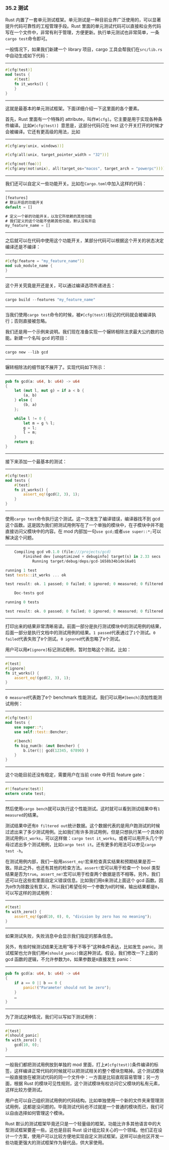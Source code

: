 ### 35.2 测试

Rust 内置了一套单元测试框架。单元测试是一种目前业界广泛使用的，可以显著提升代码可靠性的工程管理手段。Rust 里面的单元测试代码可以直接和业务代码写在一个文件中，非常有利于管理，方便更新。执行单元测试也非常简单，一条`cargo test`命令即可。

一般情况下，如果我们新建一个 library 项目，cargo 工具会帮我们在`src/lib.rs`中自动生成如下代码：

---

```rust
#[cfg(test)]
mod tests {
    #[test]
    fn it_works() {
    }
}
```

---

这就是最基本的单元测试框架。下面详细介绍一下这里面的各个要素。

首先，Rust 里面有一个特殊的 attribute，叫作`#[cfg]`。它主要是用于实现各种条件编译。比如`#[cfg(test)] `意思是，这部分代码只在 test 这个开关打开的时候才会被编译。它还有更高级的用法，比如

---

```rust
#[cfg(any(unix, windows))]

#[cfg(all(unix, target_pointer_width = "32"))]

#[cfg(not(foo))]
#[cfg(any(not(unix), all(target_os="macos", target_arch = "powerpc")))]
```

---

我们还可以自定义一些功能开关。比如在`Cargo.toml`中加入这样的代码：

---

```rust
[features]
# 默认开启的功能开关
default = []

# 定义一个新的功能开关，以及它所依赖的其他功能
# 我们定义的这个功能不依赖其他功能，默认没有开启
my_feature_name = []
```

---

之后就可以在代码中使用这个功能开关，某部分代码可以根据这个开关的状态决定编译还是不编译：

---

```rust
#[cfg(feature = "my_feature_name")]
mod sub_module_name {
}
```

---

这个开关究竟是开还是关，可以通过编译选项传递进去：

---

```rust
cargo build --features "my_feature_name"
```

---

当我们使用`cargo test`命令的时候，被`#[cfg(test)]`标记的代码就会被编译执行；否则直接被忽略。

我们还是用一个示例来说明。我们现在准备实现一个辗转相除法求最大公约数的功能。新建一个名叫 gcd 的项目：

---

```rust
cargo new --lib gcd
```

---

辗转相除法的细节就不展开了。实现代码如下所示：

---

```rust
pub fn gcd(a: u64, b: u64) -> u64
{
    let (mut l, mut g) = if a < b {
        (a, b)
    } else {
        (b, a)
    };

    while l != 0 {
        let m = g % l;
        g = l;
        l = m;
    }
    return g;
}
```

---

接下来添加一个最基本的测试：

---

```rust
#[cfg(test)]
mod tests {
    #[test]
    fn it_works() {
        assert_eq!(gcd(2, 3), 1);
    }
}
```

---

使用`cargo test`命令执行这个测试。这一次发生了编译错误，编译器找不到 gcd 这个函数。这是因为我们把测试用例写在了一个单独的模块中，在子模块中并不能直接访问父模块中的内容。在 mod 内部加一句`use gcd;`或者`use super::*;`可以解决这个问题。

---

```rust
    Compiling gcd v0.1.0 (file:///projects/gcd)
        Finished dev [unoptimized + debuginfo] target(s) in 2.33 secs
            Running target/debug/deps/gcd-1658b34b1de16a01

running 1 test
test tests::it_works ... ok

test result: ok. 1 passed; 0 failed; 0 ignored; 0 measured; 0 filtered out

    Doc-tests gcd

running 0 tests

test result: ok. 0 passed; 0 failed; 0 ignored; 0 measured; 0 filtered out
```

---

打印出来的结果非常清晰易读。前面一部分是执行测试模块中的测试用例的结果，后面一部分是执行文档中的测试用例的结果。`1 passed`代表通过了`1`个测试。`0 failed`代表失败了`0`个测试。`0 ignored`代表忽略了`0`个测试。

用户可以用`#[ignore]`标记测试用例，暂时忽略这个测试。比如：

---

```rust
#[test]
#[ignore]
fn it_works() {
    assert_eq!(gcd(2, 3), 1);
}
```

---

`0 measured`代表跑了`0`个 benchmark 性能测试。我们可以用`#[bench]`添加性能测试用例：

---

```rust
#[cfg(test)]
mod tests {
    use super::*;
    use self::test::Bencher;

    #[bench]
    fn big_num(b: &mut Bencher) {
        b.iter(|| gcd(12345, 67890) )
    }
}
```

---

这个功能目前还没有稳定，需要用户在当前 crate 中开启 feature gate：

---

```rust
#![feature(test)]
extern crate test;
```

---

然后使用`cargo bench`就可以执行这个性能测试。这时就可以看到测试结果中有`1 measured`的结果。

测试结果中还有`0 filtered out`统计数据。这个数据代表的是用户跑测试的时候过滤出来了多少测试用例。比如我们有许多测试用例，但是只想执行某一个具体的测试用例`it_works`，可以这样做：`cargo test it_works`。或者可以用开头几个字母过滤出多个测试用例，比如`cargo test it`。还有更多的用法可以参见`cargo test -h`。

在测试用例内部，我们一般用`assert_eq!`宏来检查真实结果和预期结果是否一致。除此之外，也还有其他的检查方法。`assert!`宏可以用于检查一个 bool 类型结果是否为`true`。`assert_ne!`宏可以用于检查两个数据是否不相等。另外，我们还可以在这些宏里面自定义错误信息。比如我们用`0`来测试上面这个 gcd 函数。因为`0`作为除数没有意义，所以我们希望任何一个参数为`0`的时候，输出结果都是`0`，可以写这样的测试用例：

---

```rust
#[test]
fn with_zero() {
    assert_eq!(gcd(10, 0), 0, "division by zero has no meaning");
}
```

---

如果测试失败，失败消息中会显示我们指定的那条信息。

另外，有些时候测试结果无法用“等于不等于”这种条件表达，比如发生 panic。测试框架也允许我们用`#[should_panic]`做这种测试。假设，我们修改一下上面的 gcd 函数的逻辑，不允许参数为`0`，如果参数是`0`直接发生 panic：

---

```rust
pub fn gcd(a: u64, b: u64) -> u64
{
    if a == 0 || b == 0 {
        panic!("Parameter should not be zero");
    }
    …
}
```

---

为了测试这种情况，我们可以写如下测试用例：

---

```rust
#[test]
#[should_panic]
fn with_zero() {
    gcd(10, 0);
}
```

---

一般我们都把测试用例放到单独的 mod 里面，打上`#[cfg(test)]`条件编译的标签，这样编译正常代码的时候就可以把测试相关的整个模块忽略掉。这个测试模块一般直接放在被测试代码的同一个文件中：一方面是比较直观容易管理；另一方面，根据 Rust 的模块可见性规则，这个测试模块有权访问它父模块的私有元素，这样比较方便测试。

用户也可以自己组织测试用例的代码结构。比如单独使用一个新的文件夹来管理测试用例，这都是没问题的。毕竟测试代码也不过就是一个普通的模块而已，我们可以自由选择如何管理这个模块。

Rust 默认的测试框架毕竟还只是一个轻量级的框架。功能比许多其他语言中的大型测试框架要差一些。这也是目前 Rust 设计组比较关心的一个领域。他们正在设计一个方案，使用户可以比较方便地实现自定义测试框架。这样可以由社区开发一些功能更强大的测试框架作为替代品，供大家使用。
